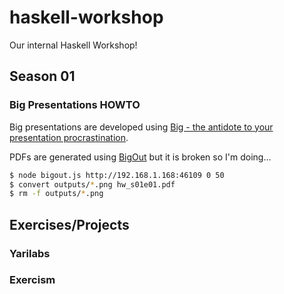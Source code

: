 # haskell-workshop

Our internal Haskell Workshop!

## Season 01

### Big Presentations HOWTO

Big presentations are developed using [Big - the antidote to your presentation procrastination](https://github.com/tmcw/big).

PDFs are generated using [BigOut](https://github.com/abenrob/bigout) but it is broken so I'm doing...

```bash
$ node bigout.js http://192.168.1.168:46109 0 50
$ convert outputs/*.png hw_s01e01.pdf
$ rm -f outputs/*.png
```

## Exercises/Projects

### Yarilabs

### Exercism

